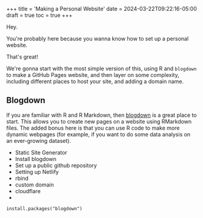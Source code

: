 +++
title = 'Making a Personal Website'
date = 2024-03-22T09:22:16-05:00
draft = true
toc = true
+++

Hey.

You're probably here because you wanna know how to set up a personal website.

That's great!

We're gonna start with the most simple version of this, using R and `blogdown` to make a GitHub Pages website, and then layer on some complexity, including different places to host your site, and adding a domain name.

## Blogdown

If you are familiar with R and R Markdown, then [blogdown](https://bookdown.org/yihui/blogdown/) is a great place to start. This allows you to create new pages on a website using RMarkdown files. The added bonus here is that you can use R code to make more dynamic webpages (for example, if you want to do some data analysis on an ever-growing dataset).

- Static Site Generator
- Install blogdown
- Set up a public github repository
- Setting up Netlify
- rbind
- custom domain
- cloudflare
- 

```
install.packages("blogdown")
```

